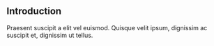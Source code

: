 ## Introduction
Praesent suscipit a elit vel euismod. Quisque velit ipsum, dignissim ac suscipit et, dignissim ut tellus.
